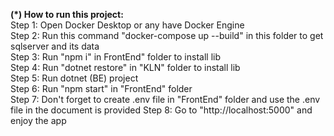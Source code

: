 **(*) How to run this project:**  
Step 1: Open Docker Desktop or any have Docker Engine  
Step 2: Run this command "docker-compose up --build" in this folder to get sqlserver and its data  
Step 3: Run "npm i" in FrontEnd" folder to install lib  
Step 4: Run "dotnet restore" in "KLN" folder to install lib  
Step 5: Run dotnet (BE) project  
Step 6: Run "npm start" in "FrontEnd" folder  
Step 7: Don't forget to create .env file in "FrontEnd" folder and use the .env file in the document is provided
Step 8: Go to "http://localhost:5000" and enjoy the app  